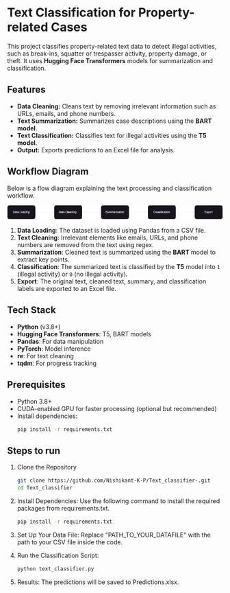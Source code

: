 # Text Classification for Property-related Cases

This project classifies property-related text data to detect illegal activities, such as break-ins, squatter or trespasser activity, property damage, or theft. It uses **Hugging Face Transformers** models for summarization and classification.

## Features

- **Data Cleaning:** Cleans text by removing irrelevant information such as URLs, emails, and phone numbers.
- **Text Summarization:** Summarizes case descriptions using the **BART model**.
- **Text Classification:** Classifies text for illegal activities using the **T5 model**.
- **Output:** Exports predictions to an Excel file for analysis.


## Workflow Diagram

Below is a flow diagram explaining the text processing and classification workflow.

![Flowchart](Text_classification_flow.png)

1. **Data Loading**: The dataset is loaded using Pandas from a CSV file.
2. **Text Cleaning**: Irrelevant elements like emails, URLs, and phone numbers are removed from the text using regex.
3. **Summarization**: Cleaned text is summarized using the **BART** model to extract key points.
4. **Classification**: The summarized text is classified by the **T5** model into `1` (illegal activity) or `0` (no illegal activity).
5. **Export**: The original text, cleaned text, summary, and classification labels are exported to an Excel file.


## Tech Stack

- **Python** (v3.8+)
- **Hugging Face Transformers**: T5, BART models
- **Pandas**: For data manipulation
- **PyTorch**: Model inference
- **re**: For text cleaning
- **tqdm**: For progress tracking

## Prerequisites

- Python 3.8+
- CUDA-enabled GPU for faster processing (optional but recommended)
- Install dependencies:
  ```bash
  pip install -r requirements.txt

## Steps to run
1. Clone the Repository
    ```bash
    git clone https://github.com/Nishikant-K-P/Text_classifier-.git
    cd Text_classifier
2. Install Dependencies: Use the following command to install the required packages from requirements.txt.
    ```bash
    pip install -r requirements.txt

3. Set Up Your Data File: Replace "PATH_TO_YOUR_DATAFILE" with the path to your CSV file inside the code.

4. Run the Classification Script:
    ```bash
    python text_classifier.py

5. Results: The predictions will be saved to Predictions.xlsx.
